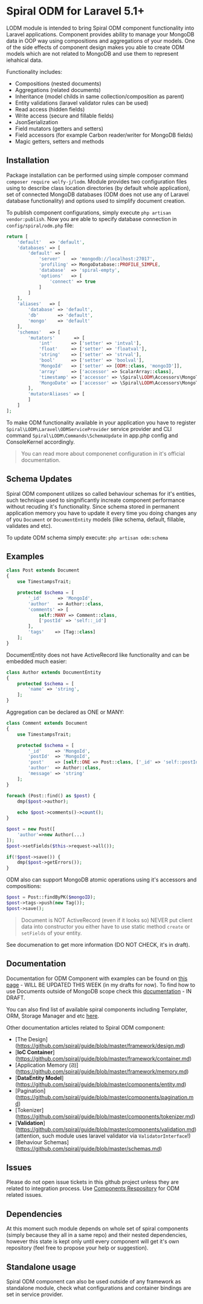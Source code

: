 # Spiral ODM for Laravel 5.1+
LODM module is intended to bring Spiral ODM component functionality into Laravel applications. Component provides ability to manage your MongoDB data in OOP way using compositions and aggregations of your models. One of the side effects of component design makes you able to create ODM models which are not related to MongoDB and use them to represent iehahical data.

Functionality includes:
* Compositions (nested documents)
* Aggregations (related documents)
* Inheritance (model childs in same collection/composition as parent)
* Entity validations (laravel validator rules can be used)
* Read access (hidden fields)
* Write access (secure and fillable fields)
* JsonSerialization
* Field mutators (getters and setters)
* Field accessors (for example Carbon reader/writer for MongoDB fields)
* Magic getters, setters and methods

## Installation
Package installation can be performed using simple composer command `composer require wolfy-j/lodm`. Module provides two configuration files using to describe class location directories (by default whole application), set of connected MongoDB databases (ODM does not use any of Laravel database functionality) and options used to simplify document creation.

To publish component configurations, simply execute `php artisan vendor:publish`. Now you are able to specify database connection in `config/spiral/odm.php` file:

```php
return [
    'default'   => 'default',
    'databases' => [
        'default' => [
            'server'    => 'mongodb://localhost:27017',
            'profiling' => MongoDatabase::PROFILE_SIMPLE,
            'database'  => 'spiral-empty',
            'options'   => [
                'connect' => true
            ]
        ]
    ],
    'aliases'   => [
        'database' => 'default',
        'db'       => 'default',
        'mongo'    => 'default'
    ],
    'schemas'   => [
        'mutators'       => [
            'int'       => ['setter' => 'intval'],
            'float'     => ['setter' => 'floatval'],
            'string'    => ['setter' => 'strval'],
            'bool'      => ['setter' => 'boolval'],
            'MongoId'   => ['setter' => [ODM::class, 'mongoID']],
            'array'     => ['accessor' => ScalarArray::class],
            'timestamp' => ['accessor' => \Spiral\LODM\Accessors\MongoTimestamp::class],
            'MongoDate' => ['accessor' => \Spiral\LODM\Accessors\MongoTimestamp::class]
        ],
        'mutatorAliases' => [
        ]
    ]
];
```

To make ODM functionality available in your application you have to register `Spiral\LODM\Laravel\ODMServiceProvider` service provider and CLI command `Spiral\LODM\Commands\SchemaUpdate` in app.php config and ConsoleKernel accordingly.

> You can read more about componenet configuration in it's official documentation.

## Schema Updates
Spiral ODM component utilizes so called behaviour schemas for it's entities, such technique used to singnificantly increate component performance without recuding it's functionality. Since schema stored in permanent application memory you have to update it every time you doing changes any of you `Document` or `DocumentEntity` models (like schema, default, fillable, validates and etc).

To update ODM schema simply execute: `php artisan odm:schema`

## Examples

```php
class Post extends Document
{
    use TimestampsTrait;

    protected $schema = [
        '_id'      => 'MongoId',
        'author'   => Author::class,
        'comments' => [
            self::MANY => Comment::class,
            ['postId' => 'self::_id']
        ],
        'tags'    => [Tag::class]
    ];
}
```

DocumentEntity does not have ActiveRecord like functionality and can be embedded much easier:

```php
class Author extends DocumentEntity
{
    protected $schema = [
        'name' => 'string',
    ];
}
```

Aggregation can be declared as ONE or MANY:

```php
class Comment extends Document
{
    use TimestampsTrait;

    protected $schema = [
        '_id'     => 'MongoId',
        'postId'  => 'MongoId',
        'post'    => [self::ONE => Post::class, ['_id' => 'self::postId']],
        'author'  => Author::class,
        'message' => 'string'
    ];
}
```

```php
foreach (Post::find() as $post) {
    dmp($post->author);
    
    echo $post->comments()->count();
}
```

```php
$post = new Post([
    'author'=>new Author(...)
]);
$post->setFields($this->request->all());

if(!$post->save()) {
    dmp($post->getErrors());
}
```

ODM also can support MongoDB atomic operations using it's accessors and compositions:

```php
$post = Post::findByPK($mongoID);
$post->tags->push(new Tag());
$post->save();
```

> Document is NOT ActiveRecord (even if it looks so) NEVER put client data into constructor you either have to use static method `create` or `setFields` of your entity.

See documenation to get more information (DO NOT CHECK, it's in draft).

## Documentation

Documentation for ODM Component with examples can be found on [this page](https://github.com/spiral/guide/blob/master/odm/overview.md) - WILL BE UPDATED THIS WEEK (in my drafts for now). To find how to use Documents outside of MongoDB scope check this [documentation](https://github.com/spiral/guide/blob/master/odm/standalone.md) - IN DRAFT.

You can also find list of available spiral components including Templater, ORM, Storage Manager and etc [here](https://github.com/spiral/components).

Other documentation articles related to Spiral ODM component:
* [The Design] (https://github.com/spiral/guide/blob/master/framework/design.md) 
* [**IoC Container**] (https://github.com/spiral/guide/blob/master/framework/container.md)
* [Application Memory (&#1000;)] (https://github.com/spiral/guide/blob/master/framework/memory.md)
* [**DataEntity Model**] (https://github.com/spiral/guide/blob/master/components/entity.md)
* [Pagination] (https://github.com/spiral/guide/blob/master/components/pagination.md)
* [Tokenizer] (https://github.com/spiral/guide/blob/master/components/tokenizer.md)
* [**Validation**] (https://github.com/spiral/guide/blob/master/components/validation.md) (attention, such module uses laravel validator via `ValidatorInterface`!)
* [Behaviour Schemas] (https://github.com/spiral/guide/blob/master/schemas.md)

## Issues
Please do not open issue tickets in this github project unless they are related to integration process. Use [Components Respository](https://github.com/spiral/components) for ODM related issues.

## Dependencies
At this moment such module depends on whole set of spiral components (simply because they all in a same repo) and their nested dependencies, however this state is kept only until every component will get it's own repository (feel free to propose your help or suggestion).

## Standalone usage
Spiral ODM component can also be used outside of any framework as standalone module, check what configurations and container bindings are set in service provider.
